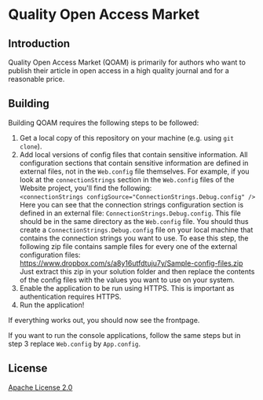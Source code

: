﻿# Quality Open Access Market

## Introduction
Quality Open Access Market (QOAM) is primarily for authors who want to publish their article in open access in a high quality journal and for a reasonable price.

## Building
Building QOAM requires the following steps to be followed:

1. Get a local copy of this repository on your machine (e.g. using `git clone`).
2. Add local versions of config files that contain sensitive information. All configuration sections that contain sensitive information are defined in external files, not in the `Web.config` file themselves. For example, if you look at the `connectionStrings` section in the `Web.config` files of the Website project, you'll find the following:  
`<connectionStrings configSource="ConnectionStrings.Debug.config" />`
Here you can see that the connection strings configuration section is defined in an external file: `ConnectionStrings.Debug.config`. This file should be in the same directory as the `Web.config` file. You should thus create a `ConnectionStrings.Debug.config` file on your local machine that contains the connection strings you want to use. To ease this step, the following zip file contains sample files for every one of the external configuration files: https://www.dropbox.com/s/a8y16utfdtuju7y/Sample-config-files.zip Just extract this zip in your solution folder and then replace the contents of the config files with the values you want to use on your system.
3. Enable the application to be run using HTTPS. This is important as authentication requires HTTPS.
4. Run the application!

If everything works out, you should now see the frontpage.

If you want to run the console applications, follow the same steps but in step 3 replace `Web.config` by `App.config`.

## License
[Apache License 2.0](LICENSE.md)